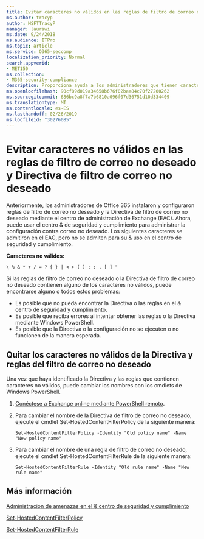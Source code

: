 ```yaml
---
title: Evitar caracteres no válidos en las reglas de filtro de correo no deseado y la Directiva de filtro de correo no deseado
ms.author: tracyp
author: MSFTTracyP
manager: laurawi
ms.date: 9/24/2018
ms.audience: ITPro
ms.topic: article
ms.service: O365-seccomp
localization_priority: Normal
search.appverid:
- MET150
ms.collection:
- M365-security-compliance
description: Proporciona ayuda a los administradores que tienen caracteres no válidos en la configuración contra correo no deseado y tienen problemas al intentar usar el centro &amp; de seguridad y cumplimiento.
ms.openlocfilehash: 90cf89d019a34658b676f02baa84c70f27200262
ms.sourcegitcommit: 686bc9a8f7a7b6810a096f07d36751d10d334409
ms.translationtype: MT
ms.contentlocale: es-ES
ms.lasthandoff: 02/26/2019
ms.locfileid: "30276085"
---
```

# <a name="avoid-invalid-characters-in-your-spam-filter-rules-and-spam-filter-policy"></a>Evitar caracteres no válidos en las reglas de filtro de correo no deseado y Directiva de filtro de correo no deseado 

Anteriormente, los administradores de Office 365 instalaron y configuraron reglas de filtro de correo no deseado y la Directiva de filtro de correo no deseado mediante el centro de administración de Exchange (EAC). Ahora, puede usar el centro &amp; de seguridad y cumplimiento para administrar la configuración contra correo no deseado. Los siguientes caracteres se admitiron en el EAC, pero no se admiten para su &amp; uso en el centro de seguridad y cumplimiento.  

**Caracteres no válidos:**
  
```\ % & * + / = ? { } | < > ( ) ; : , [ ] "```

Si las reglas de filtro de correo no deseado o la Directiva de filtro de correo no deseado contienen alguno de los caracteres no válidos, puede encontrarse alguno o todos estos problemas:
- Es posible que no pueda encontrar la Directiva o las reglas en el &amp; centro de seguridad y cumplimiento.
- Es posible que reciba errores al intentar obtener las reglas o la Directiva mediante Windows PowerShell.
- Es posible que la Directiva o la configuración no se ejecuten o no funcionen de la manera esperada.

## <a name="remove-the-invalid-characters-from-the-spam-filter-policy-and-rules"></a>Quitar los caracteres no válidos de la Directiva y reglas del filtro de correo no deseado

Una vez que haya identificado la Directiva y las reglas que contienen caracteres no válidos, puede cambiar los nombres con los cmdlets de Windows PowerShell. 

1. [Conéctese a Exchange online mediante PowerShell remoto](https://docs.microsoft.com/powershell/exchange/exchange-online/connect-to-exchange-online-powershell/connect-to-exchange-online-powershell?view=exchange-ps).
    
2. Para cambiar el nombre de la Directiva de filtro de correo no deseado, ejecute el cmdlet Set-HostedContentFilterPolicy de la siguiente manera:
    
    ```
    Set-HostedContentFilterPolicy -Identity "Old policy name" -Name "New policy name"
    ```  

3. Para cambiar el nombre de una regla de filtro de correo no deseado, ejecute el cmdlet Set-HostedContentFilterRule de la siguiente manera:
    
    ```
    Set-HostedContentFilterRule -Identity "Old rule name" -Name "New rule name"
    ```  

  
 ## <a name="for-more-information"></a>Más información

[Administración de amenazas en el &amp; centro de seguridad y cumplimiento](threat-management.md)
  
[Set-HostedContentFilterPolicy](https://docs.microsoft.com/powershell/module/exchange/antispam-antimalware/set-hostedcontentfilterpolicy?view=exchange-ps)

[Set-HostedContentFilterRule](https://docs.microsoft.com/powershell/module/exchange/antispam-antimalware/set-hostedcontentfilterrule?view=exchange-ps)
